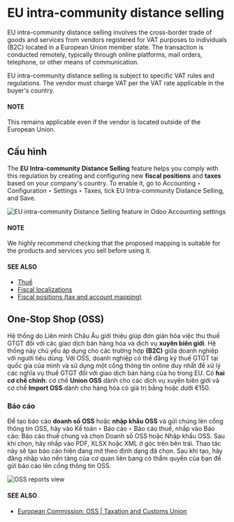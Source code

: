 # EU intra-community distance selling

EU intra-community distance selling involves the cross-border trade of goods and services from
vendors registered for VAT purposes to individuals (B2C) located in a European Union member state.
The transaction is conducted remotely, typically through online platforms, mail orders, telephone,
or other means of communication.

EU intra-community distance selling is subject to specific VAT rules and regulations. The vendor
must charge VAT per the VAT rate applicable in the buyer's country.

#### NOTE
This remains applicable even if the vendor is located outside of the European Union.

## Cấu hình

The **EU Intra-community Distance Selling** feature helps you comply with this regulation by
creating and configuring new **fiscal positions** and **taxes** based on your company's country. To
enable it, go to Accounting ‣ Configuration ‣ Settings ‣ Taxes, tick
EU Intra-community Distance Selling, and Save.

![EU intra-community Distance Selling feature in Odoo Accounting settings](applications/finance/accounting/taxes/eu_distance_selling/enable-feature.png)

#### NOTE
We highly recommend checking that the proposed mapping is suitable for the products and services
you sell before using it.

#### SEE ALSO
- [Thuế](../taxes.md)
- [Fiscal localizations](../../fiscal_localizations.md)
- [Fiscal positions (tax and account mapping)](fiscal_positions.md)

## One-Stop Shop (OSS)

Hệ thống  do Liên minh Châu Âu giới thiệu giúp đơn giản hóa việc thu thuế GTGT đối với các giao dịch bán hàng hóa và dịch vụ **xuyên biên giới**. Hệ thống này chủ yếu áp dụng cho các trường hợp **(B2C)** giữa doanh nghiệp với người tiêu dùng. Với OSS, doanh nghiệp có thể đăng ký thuế GTGT tại quốc gia của mình và sử dụng một cổng thông tin online duy nhất để xử lý các nghĩa vụ thuế GTGT đối với giao dịch bán hàng của họ trong EU. Có **hai cơ chế chính**: cơ chế **Union OSS** dành cho các dịch vụ xuyên biên giới và cơ chế **Import OSS** dành cho hàng hóa có giá trị bằng hoặc dưới €150.

### Báo cáo

Để tạo báo cáo **doanh số OSS** hoặc **nhập khẩu OSS** và gửi chúng lên cổng thông tin OSS, hãy vào Kế toán ‣ Báo cáo ‣ Báo cáo thuế, nhấp vào Báo cáo: Báo cáo thuế chung và chọn Doanh số OSS hoặc Nhập khẩu OSS. Sau khi chọn, hãy nhấp vào PDF, XLSX hoặc XML ở góc trên bên trái. Thao tác này sẽ tạo báo cáo hiện đang mở theo định dạng đã chọn. Sau khi tạo, hãy đăng nhập vào nền tảng của cơ quan liên bang có thẩm quyền của bạn để gửi báo cáo lên cổng thông tin OSS.

![OSS reports view](applications/finance/accounting/taxes/eu_distance_selling/oss-report.png)

#### SEE ALSO
- [European Commission: OSS | Taxation and Customs Union](https://ec.europa.eu/taxation_customs/business/vat/oss_en)
